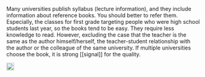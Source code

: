 
Many universities publish syllabus (lecture information), and they include information about reference books. You should better to refer them. Especially, the classes for first grade targeting people who were high school students last year, so the books tend to be easy. They require less knowledge to read. However, excluding the case that the teacher is the same as the author himself/herself, the teacher-student relationship with  the author or the colleague of the same university. If multiple universities choose the book, it is strong [[signal]] for the quality.

<img src='https://scrapbox.io/api/pages/nishio/en/icon' alt='en.icon' height="19.5"/>